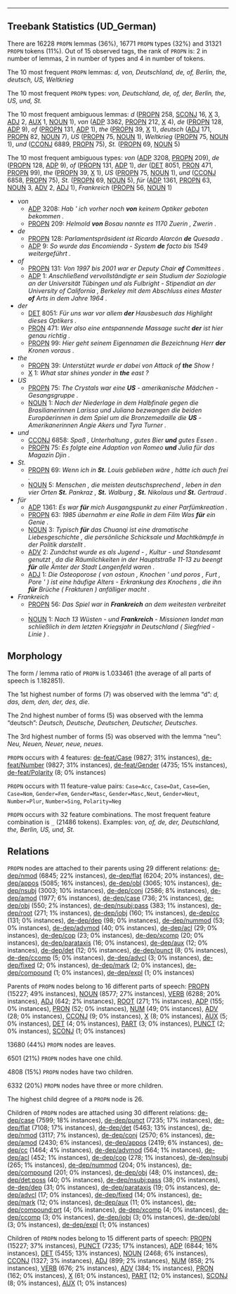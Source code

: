 

--------------------------------------------------------------------------------

## Treebank Statistics (UD_German)

There are 16228 `PROPN` lemmas (36%), 16771 `PROPN` types (32%) and 31321 `PROPN` tokens (11%).
Out of 15 observed tags, the rank of `PROPN` is: 2 in number of lemmas, 2 in number of types and 4 in number of tokens.

The 10 most frequent `PROPN` lemmas: <em>d, von, Deutschland, de, of, Berlin, the, deutsch, US, Weltkrieg</em>

The 10 most frequent `PROPN` types:  <em>von, Deutschland, de, of, der, Berlin, the, US, und, St.</em>

The 10 most frequent ambiguous lemmas: <em>d</em> ([PROPN]() 258, [SCONJ]() 16, [X]() 3, [ADJ]() 2, [AUX]() 1, [NOUN]() 1), <em>von</em> ([ADP]() 3362, [PROPN]() 212, [X]() 4), <em>de</em> ([PROPN]() 128, [ADP]() 9), <em>of</em> ([PROPN]() 131, [ADP]() 1), <em>the</em> ([PROPN]() 39, [X]() 1), <em>deutsch</em> ([ADJ]() 171, [PROPN]() 82, [NOUN]() 7), <em>US</em> ([PROPN]() 75, [NOUN]() 1), <em>Weltkrieg</em> ([PROPN]() 75, [NOUN]() 1), <em>und</em> ([CCONJ]() 6889, [PROPN]() 75), <em>St.</em> ([PROPN]() 69, [NOUN]() 5)

The 10 most frequent ambiguous types:  <em>von</em> ([ADP]() 3208, [PROPN]() 209), <em>de</em> ([PROPN]() 128, [ADP]() 9), <em>of</em> ([PROPN]() 131, [ADP]() 1), <em>der</em> ([DET]() 8051, [PRON]() 471, [PROPN]() 99), <em>the</em> ([PROPN]() 39, [X]() 1), <em>US</em> ([PROPN]() 75, [NOUN]() 1), <em>und</em> ([CCONJ]() 6858, [PROPN]() 75), <em>St.</em> ([PROPN]() 69, [NOUN]() 5), <em>für</em> ([ADP]() 1361, [PROPN]() 63, [NOUN]() 3, [ADV]() 2, [ADJ]() 1), <em>Frankreich</em> ([PROPN]() 56, [NOUN]() 1)


* <em>von</em>
  * [ADP]() 3208: <em>Hab ' ich vorher noch <b>von</b> keinem Optiker geboten bekommen .</em>
  * [PROPN]() 209: <em>Helmold <b>von</b> Bosau nannte es 1170 Zuerin , Zwerin .</em>
* <em>de</em>
  * [PROPN]() 128: <em>Parlamentspräsident ist Ricardo Alarcón <b>de</b> Quesada .</em>
  * [ADP]() 9: <em>So wurde das Encomienda - System <b>de</b> facto bis 1549 weitergeführt .</em>
* <em>of</em>
  * [PROPN]() 131: <em>Von 1997 bis 2001 war er Deputy Chair <b>of</b> Committees .</em>
  * [ADP]() 1: <em>Anschließend vervollständigte er sein Studium der Soziologie an der Universität Tübingen und als Fulbright - Stipendiat an der University of California , Berkeley mit dem Abschluss eines Master <b>of</b> Arts in dem Jahre 1964 .</em>
* <em>der</em>
  * [DET]() 8051: <em>Für uns war vor allem <b>der</b> Hausbesuch das Highlight dieses Optikers .</em>
  * [PRON]() 471: <em>Wer also eine entspannende Massage sucht <b>der</b> ist hier genau richtig .</em>
  * [PROPN]() 99: <em>Hier geht seinem Eigennamen die Bezeichnung Herr <b>der</b> Kronen voraus .</em>
* <em>the</em>
  * [PROPN]() 39: <em>Unterstützt wurde er dabei von Attack of <b>the</b> Show !</em>
  * [X]() 1: <em>What star shines yonder in <b>the</b> east ?</em>
* <em>US</em>
  * [PROPN]() 75: <em>The Crystals war eine <b>US</b> - amerikanische Mädchen - Gesangsgruppe .</em>
  * [NOUN]() 1: <em>Nach der Niederlage in dem Halbfinale gegen die Brasilianerinnen Larissa und Juliana bezwangen die beiden Europäerinnen in dem Spiel um die Bronzemedaille die <b>US</b> - Amerikanerinnen Angie Akers und Tyra Turner .</em>
* <em>und</em>
  * [CCONJ]() 6858: <em>Spaß , Unterhaltung , gutes Bier <b>und</b> gutes Essen .</em>
  * [PROPN]() 75: <em>Es folgte eine Adaption von Romeo <b>und</b> Julia für das Magazin Djin .</em>
* <em>St.</em>
  * [PROPN]() 69: <em>Wenn ich in <b>St.</b> Louis geblieben wäre , hätte ich auch frei .</em>
  * [NOUN]() 5: <em>Menschen , die meisten deutschsprechend , leben in den vier Orten <b>St.</b> Pankraz , <b>St.</b> Walburg , <b>St.</b> Nikolaus und <b>St.</b> Gertraud .</em>
* <em>für</em>
  * [ADP]() 1361: <em>Es war <b>für</b> mich Ausgangspunkt zu einer Parfümkreation .</em>
  * [PROPN]() 63: <em>1985 übernahm er eine Rolle in dem Film Was <b>für</b> ein Genie .</em>
  * [NOUN]() 3: <em>Typisch <b>für</b> das Chuanqi ist eine dramatische Liebesgeschichte , die persönliche Schicksale und Machtkämpfe in der Politik darstellt .</em>
  * [ADV]() 2: <em>Zunächst wurde es als Jugend - , Kultur - und Standesamt genutzt , da die Räumlichkeiten in der Hauptstraße 11-13 zu beengt <b>für</b> alle Ämter der Stadt Langenfeld waren .</em>
  * [ADJ]() 1: <em>Die Osteoporose ( von ostoun , Knochen ' und poros , Furt , Pore ' ) ist eine häufige Alters - Erkrankung des Knochens , die ihn <b>für</b> Brüche ( Frakturen ) anfälliger macht .</em>
* <em>Frankreich</em>
  * [PROPN]() 56: <em>Das Spiel war in <b>Frankreich</b> an dem weitesten verbreitet .</em>
  * [NOUN]() 1: <em>Nach 13 Wüsten - und <b>Frankreich</b> - Missionen landet man schließlich in dem letzten Kriegsjahr in Deutschland ( Siegfried - Linie ) .</em>

## Morphology

The form / lemma ratio of `PROPN` is 1.033461 (the average of all parts of speech is 1.182851).

The 1st highest number of forms (7) was observed with the lemma “d”: <em>d, das, dem, den, der, des, die</em>.

The 2nd highest number of forms (5) was observed with the lemma “deutsch”: <em>Deutsch, Deutsche, Deutschen, Deutscher, Deutsches</em>.

The 3rd highest number of forms (5) was observed with the lemma “neu”: <em>Neu, Neuen, Neuer, neue, neues</em>.

`PROPN` occurs with 4 features: [de-feat/Case]() (9827; 31% instances), [de-feat/Number]() (9827; 31% instances), [de-feat/Gender]() (4735; 15% instances), [de-feat/Polarity]() (8; 0% instances)

`PROPN` occurs with 11 feature-value pairs: `Case=Acc`, `Case=Dat`, `Case=Gen`, `Case=Nom`, `Gender=Fem`, `Gender=Masc`, `Gender=Masc,Neut`, `Gender=Neut`, `Number=Plur`, `Number=Sing`, `Polarity=Neg`

`PROPN` occurs with 32 feature combinations.
The most frequent feature combination is `_` (21486 tokens).
Examples: <em>von, of, de, der, Deutschland, the, Berlin, US, und, St.</em>


## Relations

`PROPN` nodes are attached to their parents using 29 different relations: [de-dep/nmod]() (6845; 22% instances), [de-dep/flat]() (6204; 20% instances), [de-dep/appos]() (5085; 16% instances), [de-dep/obl]() (3065; 10% instances), [de-dep/nsubj]() (3003; 10% instances), [de-dep/conj]() (2586; 8% instances), [de-dep/amod]() (1977; 6% instances), [de-dep/case]() (736; 2% instances), [de-dep/obj]() (550; 2% instances), [de-dep/nsubj:pass]() (383; 1% instances), [de-dep/root]() (271; 1% instances), [de-dep/iobj]() (160; 1% instances), [de-dep/cc]() (131; 0% instances), [de-dep/dep]() (98; 0% instances), [de-dep/nummod]() (53; 0% instances), [de-dep/advmod]() (40; 0% instances), [de-dep/acl]() (29; 0% instances), [de-dep/cop]() (23; 0% instances), [de-dep/xcomp]() (20; 0% instances), [de-dep/parataxis]() (16; 0% instances), [de-dep/aux]() (12; 0% instances), [de-dep/det]() (12; 0% instances), [de-dep/punct]() (8; 0% instances), [de-dep/ccomp]() (5; 0% instances), [de-dep/advcl]() (3; 0% instances), [de-dep/fixed]() (2; 0% instances), [de-dep/mark]() (2; 0% instances), [de-dep/compound]() (1; 0% instances), [de-dep/expl]() (1; 0% instances)

Parents of `PROPN` nodes belong to 16 different parts of speech: [PROPN]() (15227; 49% instances), [NOUN]() (8577; 27% instances), [VERB]() (6288; 20% instances), [ADJ]() (642; 2% instances), [ROOT]() (271; 1% instances), [ADP]() (155; 0% instances), [PRON]() (52; 0% instances), [NUM]() (49; 0% instances), [ADV]() (28; 0% instances), [CCONJ]() (9; 0% instances), [X]() (8; 0% instances), [AUX]() (5; 0% instances), [DET]() (4; 0% instances), [PART]() (3; 0% instances), [PUNCT]() (2; 0% instances), [SCONJ]() (1; 0% instances)

13680 (44%) `PROPN` nodes are leaves.

6501 (21%) `PROPN` nodes have one child.

4808 (15%) `PROPN` nodes have two children.

6332 (20%) `PROPN` nodes have three or more children.

The highest child degree of a `PROPN` node is 26.

Children of `PROPN` nodes are attached using 30 different relations: [de-dep/case]() (7599; 18% instances), [de-dep/punct]() (7235; 17% instances), [de-dep/flat]() (7108; 17% instances), [de-dep/det]() (5463; 13% instances), [de-dep/nmod]() (3117; 7% instances), [de-dep/conj]() (2570; 6% instances), [de-dep/amod]() (2430; 6% instances), [de-dep/appos]() (2419; 6% instances), [de-dep/cc]() (1464; 4% instances), [de-dep/advmod]() (564; 1% instances), [de-dep/acl]() (452; 1% instances), [de-dep/cop]() (278; 1% instances), [de-dep/nsubj]() (265; 1% instances), [de-dep/nummod]() (204; 0% instances), [de-dep/compound]() (201; 0% instances), [de-dep/obj]() (48; 0% instances), [de-dep/det:poss]() (40; 0% instances), [de-dep/nsubj:pass]() (38; 0% instances), [de-dep/dep]() (31; 0% instances), [de-dep/parataxis]() (19; 0% instances), [de-dep/advcl]() (17; 0% instances), [de-dep/fixed]() (14; 0% instances), [de-dep/mark]() (12; 0% instances), [de-dep/aux]() (11; 0% instances), [de-dep/compound:prt]() (4; 0% instances), [de-dep/xcomp]() (4; 0% instances), [de-dep/ccomp]() (3; 0% instances), [de-dep/iobj]() (3; 0% instances), [de-dep/obl]() (3; 0% instances), [de-dep/expl]() (1; 0% instances)

Children of `PROPN` nodes belong to 15 different parts of speech: [PROPN]() (15227; 37% instances), [PUNCT]() (7235; 17% instances), [ADP]() (6844; 16% instances), [DET]() (5455; 13% instances), [NOUN]() (2468; 6% instances), [CCONJ]() (1327; 3% instances), [ADJ]() (899; 2% instances), [NUM]() (858; 2% instances), [VERB]() (676; 2% instances), [ADV]() (384; 1% instances), [PRON]() (162; 0% instances), [X]() (61; 0% instances), [PART]() (12; 0% instances), [SCONJ]() (8; 0% instances), [AUX]() (1; 0% instances)

